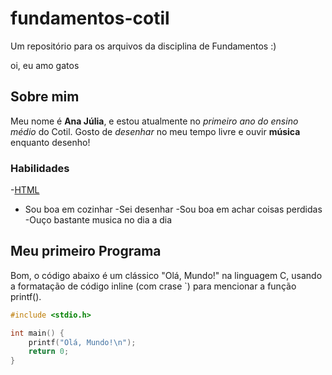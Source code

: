 # fundamentos-cotil
Um repositório para os arquivos da disciplina de Fundamentos :)

oi, eu amo gatos

## Sobre mim
Meu nome é **Ana Júlia**, e estou atualmente no *primeiro ano do ensino médio* do Cotil.
  Gosto de *desenhar* no meu tempo livre e ouvir **música** enquanto desenho!

  ### Habilidades
  -[HTML](http://www.html.org/)
  - Sou boa em cozinhar
  -Sei desenhar
  -Sou boa em achar coisas perdidas
  -Ouço bastante musica no dia a dia

## Meu primeiro Programa

Bom, o código abaixo é um clássico "Olá, Mundo!" na linguagem C, usando a formatação de código inline (com crase `) para mencionar a função printf().

```c
#include <stdio.h>

int main() {
    printf("Olá, Mundo!\n");
    return 0;
}
